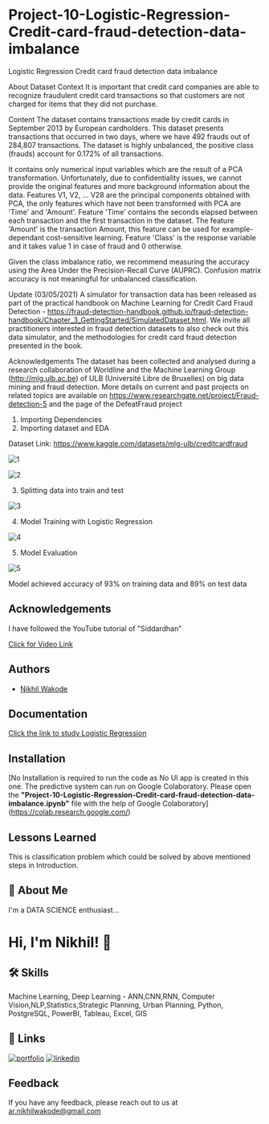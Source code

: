 # Project-10-Logistic-Regression-Credit-card-fraud-detection-data-imbalance
Logistic Regression Credit card fraud detection data imbalance

About Dataset
Context
It is important that credit card companies are able to recognize fraudulent credit card transactions so that customers are not charged for items that they did not purchase.

Content
The dataset contains transactions made by credit cards in September 2013 by European cardholders.
This dataset presents transactions that occurred in two days, where we have 492 frauds out of 284,807 transactions. The dataset is highly unbalanced, the positive class (frauds) account for 0.172% of all transactions.

It contains only numerical input variables which are the result of a PCA transformation. Unfortunately, due to confidentiality issues, we cannot provide the original features and more background information about the data. Features V1, V2, … V28 are the principal components obtained with PCA, the only features which have not been transformed with PCA are 'Time' and 'Amount'. Feature 'Time' contains the seconds elapsed between each transaction and the first transaction in the dataset. The feature 'Amount' is the transaction Amount, this feature can be used for example-dependant cost-sensitive learning. Feature 'Class' is the response variable and it takes value 1 in case of fraud and 0 otherwise.

Given the class imbalance ratio, we recommend measuring the accuracy using the Area Under the Precision-Recall Curve (AUPRC). Confusion matrix accuracy is not meaningful for unbalanced classification.

Update (03/05/2021)
A simulator for transaction data has been released as part of the practical handbook on Machine Learning for Credit Card Fraud Detection - https://fraud-detection-handbook.github.io/fraud-detection-handbook/Chapter_3_GettingStarted/SimulatedDataset.html. We invite all practitioners interested in fraud detection datasets to also check out this data simulator, and the methodologies for credit card fraud detection presented in the book.

Acknowledgements
The dataset has been collected and analysed during a research collaboration of Worldline and the Machine Learning Group (http://mlg.ulb.ac.be) of ULB (Université Libre de Bruxelles) on big data mining and fraud detection.
More details on current and past projects on related topics are available on https://www.researchgate.net/project/Fraud-detection-5 and the page of the DefeatFraud project

1. Importing Dependencies
2. Importing dataset and EDA

Dataset Link: https://www.kaggle.com/datasets/mlg-ulb/creditcardfraud

![1](https://user-images.githubusercontent.com/114944969/229408980-d928b7bd-2097-4c42-84e2-4fb690fcd741.jpg)

![2](https://user-images.githubusercontent.com/114944969/229409236-7581e157-0b44-4b10-badd-5c18f703d2bf.jpg)

3. Splitting data into train and test

![3](https://user-images.githubusercontent.com/114944969/229409329-f699ee04-5f06-4b36-a126-f228bb7ca944.jpg)

4. Model Training with Logistic Regression

![4](https://user-images.githubusercontent.com/114944969/229409396-35f89573-30a5-4293-bda0-c60329f3444d.jpg)

5. Model Evaluation 

![5](https://user-images.githubusercontent.com/114944969/229409515-6904a486-19c6-4675-84d6-c929ec69dde8.jpg)

Model achieved accuracy of 93% on training data and 89% on test data


## Acknowledgements

I have followed the YouTube tutorial of "Siddardhan"

[Click for Video Link](https://www.youtube.com/watch?v=NCgjcHLFNDg&list=PLfFghEzKVmjvuSA67LszN1dZ-Dd_pkus6&index=10)

## Authors

- [Nikhil Wakode](https://github.com/Nikhil2893)

## Documentation

[Click the link to study Logistic Regression](https://www.geeksforgeeks.org/understanding-logistic-regression/)


## Installation

[No Installation is required to run the code as No UI app is created in this one. The predictive system can run on Google Colaboratory.
Please open the **"Project-10-Logistic-Regression-Credit-card-fraud-detection-data-imbalance.ipynb"** file with the help of Google Colaboratory]
(https://colab.research.google.com/)
    
## Lessons Learned

This is classification problem which could be solved by above mentioned steps in Introduction.

## 🚀 About Me
I'm a DATA SCIENCE enthusiast...

# Hi, I'm Nikhil! 👋

## 🛠 Skills
Machine Learning, Deep Learning - ANN,CNN,RNN, Computer Vision,NLP,Statistics,Strategic Planning, Urban Planning, Python, PostgreSQL, PowerBI, Tableau, Excel, GIS

## 🔗 Links
[![portfolio](https://img.shields.io/badge/my_portfolio-000?style=for-the-badge&logo=ko-fi&logoColor=white)](https://katherineoelsner.com/)
[![linkedin](https://img.shields.io/badge/linkedin-0A66C2?style=for-the-badge&logo=linkedin&logoColor=white)](https://www.linkedin.com/in/nikhil-wakode
)

## Feedback

If you have any feedback, please reach out to us at 
ar.nikhilwakode@gmail.com

